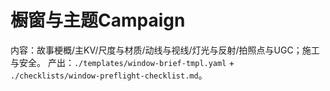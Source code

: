 # 橱窗与主题Campaign

内容：故事梗概/主KV/尺度与材质/动线与视线/灯光与反射/拍照点与UGC；施工与安全。
产出：`./templates/window-brief-tmpl.yaml` + `./checklists/window-preflight-checklist.md`。
